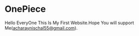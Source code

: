 # OnePiece
Hello EveryOne This Is My First Website.Hope You will support Me(acharaynischal55@gmail.com).
